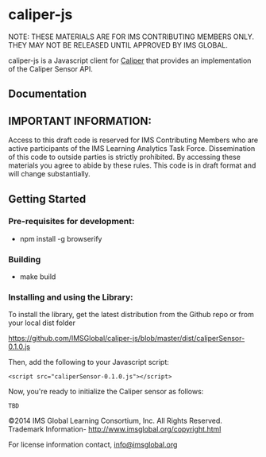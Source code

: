 caliper-js
================
NOTE: THESE MATERIALS ARE FOR IMS CONTRIBUTING MEMBERS ONLY. THEY MAY NOT BE RELEASED UNTIL APPROVED BY IMS GLOBAL.

caliper-js is a Javascript client for [Caliper](http://www.imsglobal.org) that provides an implementation of the Caliper Sensor API.

## Documentation

## IMPORTANT INFORMATION:
Access to this draft code is reserved for IMS Contributing Members who are active participants of the IMS Learning Analytics Task Force.  Dissemination of this code to outside parties is strictly prohibited. By accessing these materials you agree to abide by these rules. This code is in draft format and will change substantially. 

## Getting Started

### Pre-requisites for development:  

* npm install -g browserify

### Building

* make build

### Installing and using the Library:

To install the library, get the latest distribution from the Github repo or from your local dist folder

https://github.com/IMSGlobal/caliper-js/blob/master/dist/caliperSensor-0.1.0.js

Then, add the following to your Javascript script:

```
<script src="caliperSensor-0.1.0.js"></script>
```

Now, you're ready to initialize the Caliper sensor as follows:

```
TBD
```

©2014 IMS Global Learning Consortium, Inc. All Rights Reserved.
Trademark Information- http://www.imsglobal.org/copyright.html

For license information contact, info@imsglobal.org
